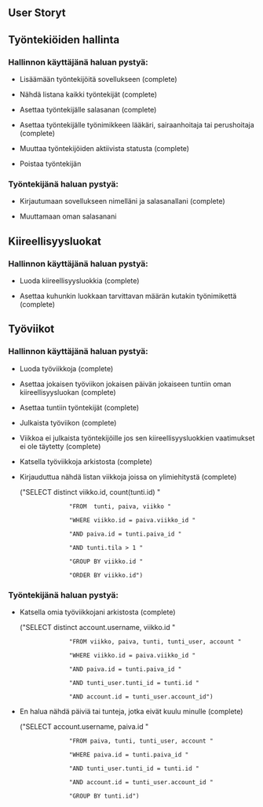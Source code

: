 ## User Storyt

## Työntekiöiden hallinta

### Hallinnon käyttäjänä haluan pystyä:

- Lisäämään työntekijöitä sovellukseen (complete)

- Nähdä listana kaikki työntekijät (complete)

- Asettaa työntekijälle salasanan (complete)

- Asettaa työntekijälle työnimikkeen lääkäri, sairaanhoitaja tai perushoitaja (complete)

- Muuttaa työntekijöiden aktiivista statusta (complete)

- Poistaa työntekijän

### Työntekijänä haluan pystyä:

- Kirjautumaan sovellukseen nimelläni ja salasanallani (complete)

- Muuttamaan oman salasanani

## Kiireellisyysluokat

### Hallinnon käyttäjänä haluan pystyä:

- Luoda kiireellisyysluokkia (complete)

- Asettaa kuhunkin luokkaan tarvittavan määrän kutakin työnimikettä (complete)

## Työviikot

### Hallinnon käyttäjänä haluan pystyä:

- Luoda työviikkoja (complete)

- Asettaa jokaisen työviikon jokaisen päivän jokaiseen tuntiin oman kiireellisyysluokan (complete)

- Asettaa tuntiin työntekijät (complete) 

- Julkaista työviikon (complete)

- Viikkoa ei julkaista työntekijöille jos sen kiireellisyysluokkien vaatimukset ei ole täytetty (complete)

- Katsella työviikkoja arkistosta (complete)

- Kirjauduttua nähdä listan viikkoja joissa on ylimiehitystä (complete)

  ("SELECT distinct viikko.id, count(tunti.id) "
  
                    "FROM  tunti, paiva, viikko "
                    
                    "WHERE viikko.id = paiva.viikko_id "
                    
                    "AND paiva.id = tunti.paiva_id "
                    
                    "AND tunti.tila > 1 "
                    
                    "GROUP BY viikko.id "
                    
                    "ORDER BY viikko.id")

### Työntekijänä haluan pystyä:

- Katsella omia työviikkojani arkistosta (complete)

  ("SELECT distinct account.username, viikko.id "
  
                    "FROM viikko, paiva, tunti, tunti_user, account "
                    
                    "WHERE viikko.id = paiva.viikko_id "
                    
                    "AND paiva.id = tunti.paiva_id "
                    
                    "AND tunti_user.tunti_id = tunti.id "
                    
                    "AND account.id = tunti_user.account_id")

- En halua nähdä päiviä tai tunteja, jotka eivät kuulu minulle (complete)

  ("SELECT account.username, paiva.id "
  
                    "FROM paiva, tunti, tunti_user, account "
                    
                    "WHERE paiva.id = tunti.paiva_id "
                    
                    "AND tunti_user.tunti_id = tunti.id "
                    
                    "AND account.id = tunti_user.account_id "
                    
                    "GROUP BY tunti.id")
